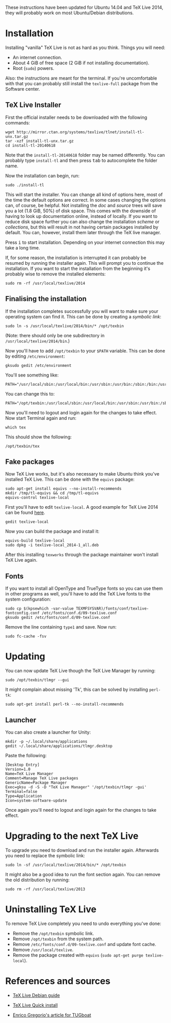 These instructions have been updated for Ubuntu 14.04 and TeX Live 2014, they will probably work on most Ubuntu/Debian distributions.

Installation
============
Installing "vanilla" TeX Live is not as hard as you think. Things you will need:

* An internet connection.
* About 4 GiB of free space (2 GiB if not installing documentation).
* Root (`sudo`) powers.

Also: the instructions are meant for the terminal. If you're uncomfortable with that you can probably still install the `texlive-full` package from the Software center.

TeX Live Installer
------------------
First the official installer needs to be downloaded with the following commands:

    wget http://mirror.ctan.org/systems/texlive/tlnet/install-tl-unx.tar.gz
    tar -xzf install-tl-unx.tar.gz
    cd install-tl-20140618
    
Note that the `install-tl-20140618` folder may be named differently. You can probably type `install-tl` and then press <kbd>tab</kbd> to autocomplete the folder name.

Now the installation can begin, run:

    sudo ./install-tl
    
This will start the installer. You can change all kind of options here, most of the time the default options are correct. In some cases changing the options can, of course, be helpful. Not installing the *doc* and *source* trees will save you a lot (1.8 GiB, 50%) of disk space. This comes with the downside of having to look up documentation online, instead of locally.
If you want to reduce disk space further you can also change the installation *scheme* or *collections*, but this will result in not having certain packages installed by default. You can, however, install them later through the TeX live manager.

Press <kbd>i</kbd> to start installation. Depending on your internet connection this may take a long time.

If, for some reason, the installation is interrupted it can probably be resumed by running the installer again. This will prompt you to continue the installation. If you want to start the installation from the beginning it's probably wise to remove the installed elements:

    sudo rm -rf /usr/local/texlive/2014

Finalising the installation
---------------------------
If the installation completes successfully you will want to make sure your operating system can find it. This can be done by creating a *symbolic link*:

    sudo ln -s /usr/local/texlive/2014/bin/* /opt/texbin
    
(Note: there should only be one subdirectory in `/usr/local/texlive/2014/bin`.)

Now you'll have to add `/opt/texbin` to your `$PATH` variable. This can be done by editing `/etc/environment`:

    gksudo gedit /etc/environment

You'll see something like:

    PATH="/usr/local/sbin:/usr/local/bin:/usr/sbin:/usr/bin:/sbin:/bin:/usr/games:/usr/local/games"

You can change this to:

    PATH="/opt/texbin:/usr/local/sbin:/usr/local/bin:/usr/sbin:/usr/bin:/sbin:/bin:/usr/games:/usr/local/games"

Now you'll need to logout and login again for the changes to take effect.
Now start Terminal again and run:

    which tex

This should show the following:

    /opt/texbin/tex

Fake packages
-------------
Now TeX Live works, but it's also necessary to make Ubuntu think you've installed TeX Live. This can be done with the `equivs` package:

    sudo apt-get install equivs --no-install-recommends
    mkdir /tmp/tl-equivs && cd /tmp/tl-equivs
    equivs-control texlive-local

First you'll have to edit `texlive-local`. A good example for TeX Live 2014 can be found [here][10].

    gedit texlive-local

Now you can build the package and install it:

    equivs-build texlive-local
    sudo dpkg -i texlive-local_2014-1_all.deb

After this installing `texworks` through the package maintainer won't install TeX Live again.

Fonts
-----
If you want to install all OpenType and TrueType fonts so you can use them in other programs as well, you'll have to add the TeX Live fonts to the system configuration:

    sudo cp $(kpsewhich -var-value TEXMFSYSVAR)/fonts/conf/texlive-fontconfig.conf /etc/fonts/conf.d/09-texlive.conf
    gksudo gedit /etc/fonts/conf.d/09-texlive.conf

Remove the line containing `type1` and save. Now run:

    sudo fc-cache -fsv

Updating
========
You can now update TeX Live though the TeX Live Manager by running:

    sudo /opt/texbin/tlmgr --gui

It might complain about missing 'Tk', this can be solved by installing `perl-tk`:

    sudo apt-get install perl-tk --no-install-recommends

Launcher
--------
You can also create a launcher for Unity:

    mkdir -p ~/.local/share/applications
    gedit ~/.local/share/applications/tlmgr.desktop

Paste the following:

    [Desktop Entry]
    Version=1.0
    Name=TeX Live Manager
    Comment=Manage TeX Live packages
    GenericName=Package Manager
    Exec=gksu -d -S -D "TeX Live Manager" '/opt/texbin/tlmgr -gui'
    Terminal=false
    Type=Application
    Icon=system-software-update
    
Once again you'll need to logout and login again for the changes to take effect.

Upgrading to the next TeX Live
==============================
To upgrade you need to download and run the installer again. Afterwards you need to replace the symbolic link:

    sudo ln -sf /usr/local/texlive/2014/bin/* /opt/texbin
    
It might also be a good idea to run the font section again. You can remove the old distribution by running:

    sudo rm -rf /usr/local/texlive/2013

Uninstalling TeX Live
=====================
To remove TeX Live completely you need to undo everything you've done:

* Remove the `/opt/texbin` symbolic link.
* Remove `/opt/texbin` from the system path.
* Remove `/etc/fonts/conf.d/09-texlive.conf` and update font cache.
* Remove `/usr/local/texlive`.
* Remove the package created with `equivs` (`sudo apt-get purge texlive-local`).

References and sources
======================
* [TeX Live Debian guide][1]
* [TeX Live Quick install][2]
* [Enrico Gregorio's article for TUGboat][3]

  
  [1]: http://www.tug.org/texlive/debian.html#vanilla
  [2]: http://www.tug.org/texlive/quickinstall.html
  [3]: http://www.tug.org/TUGboat/tb32-1/tb100gregorio.pdf
  [10]: http://www.tug.org/texlive/files/debian-equivs-2014-ex.txt
